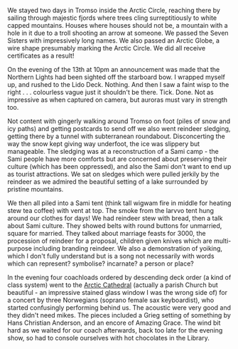 We stayed two days in Tromso inside the Arctic Circle, reaching there by
sailing through majestic fjords where trees cling surreptitiously to white capped
mountains. Houses where houses should not be, a mountain with a hole in it
due to a troll shooting an arrow at someone. We passed the Seven Sisters with
impressively long names. We also passed an Arctic Globe, a wire shape presumably
marking the Arctic Circle. We did all receive certificates as a result!

On the evening of the 13th at 10pm an announcement was made that the Northern Lights
had been sighted off the starboard bow. I wrapped myself up, and rushed to the Lido Deck.
Nothing. And then I saw a faint wisp to the right . . . colourless vague just it
shouldn't be there. Tick. Done. Not as impressive as when captured on camera,
but auroras must vary in strength too.

Not content with gingerly walking around Tromso on foot (piles of snow and icy paths) and
getting postcards to send off we also went reindeer sledging, getting there by a
tunnel with subterranean roundabout. Disconcerting the way the
snow kept giving way underfoot, the ice was slippery but manageable. The sledging
was at a reconstruction of a Sami camp - the Sami people have more comforts but are
concerned about preserving their culture (which has been oppressed), and also the
Sami don't want to end up as tourist attractions. We sat on sledges which were pulled
jerkily by the reindeer as we admired the beautiful setting of a lake surrounded by
pristine mountains.

We then all piled into a Sami tent (think tall wigwam fire in middle for heating stew tea coffee)
with vent at top. The smoke from the larvvo tent hung around our clothes for days!
We had reindeer stew with bread, then a talk about Sami culture. They showed belts with round buttons
for unmarried, square for married. They talked about marriage feasts for 3000, the procession of
reindeer for a proposal, children given knives which are multi-purpose including branding reindeer.
We also a demonstration of yoiking, which I don't fully understand but is a song not necessarily
with words which can represent? symbolise? incarnate? a person or place?

In the evening four coachloads ordered by descending deck order (a kind of class system)
went to the [Arctic Cathedral](https://www.ishavskatedralen.no/)
(actually a parish Church but beautiful - an impressive stained glass
window I was the wrong side of) for a concert by three Norwegians (soprano female sax keyboardist),
who started confusingly performing behind us. The acoustic were very good and they didn't need mikes.
The pieces included a Grieg setting of something by Hans Christian Anderson, and an encore of Amazing
Grace. The wind bit hard as we waited for our coach afterwards, back too late for
the evening show, so had to console ourselves with hot chocolates in the Library.
